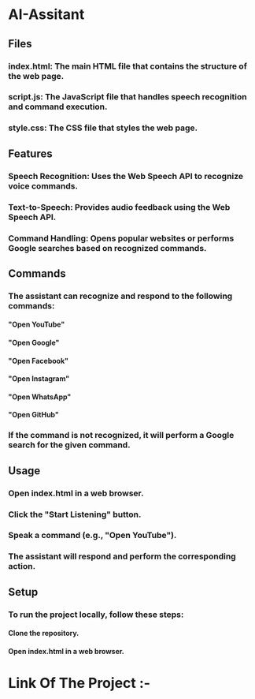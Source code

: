 # AI-Assitant

## Files
### index.html: The main HTML file that contains the structure of the web page.
### script.js: The JavaScript file that handles speech recognition and command execution.
### style.css: The CSS file that styles the web page.

## Features
### Speech Recognition: Uses the Web Speech API to recognize voice commands.
### Text-to-Speech: Provides audio feedback using the Web Speech API.
### Command Handling: Opens popular websites or performs Google searches based on recognized commands.

## Commands
### The assistant can recognize and respond to the following commands:
#### "Open YouTube"
#### "Open Google"
#### "Open Facebook"
#### "Open Instagram"
#### "Open WhatsApp"
#### "Open GitHub"
### If the command is not recognized, it will perform a Google search for the given command.

## Usage
### Open index.html in a web browser.
### Click the "Start Listening" button.
### Speak a command (e.g., "Open YouTube").
### The assistant will respond and perform the corresponding action.

## Setup
### To run the project locally, follow these steps:
#### Clone the repository.
#### Open index.html in a web browser.

# Link Of The Project :- 

